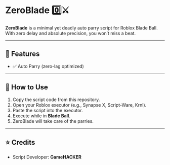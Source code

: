 # ZeroBlade 0️⃣⚔️

**ZeroBlade** is a minimal yet deadly auto parry script for Roblox Blade Ball.  
With zero delay and absolute precision, you won’t miss a beat.

---

## 🚀 Features
- ✅ Auto Parry (zero-lag optimized)

---

## 📖 How to Use
1. Copy the script code from this repository.
2. Open your Roblox executor (e.g., Synapse X, Script-Ware, Krnl).
3. Paste the script into the executor.
4. Execute while in **Blade Ball**.
5. ZeroBlade will take care of the parries.

---

## ⭐ Credits
- Script Developer: **GameHACKER**
